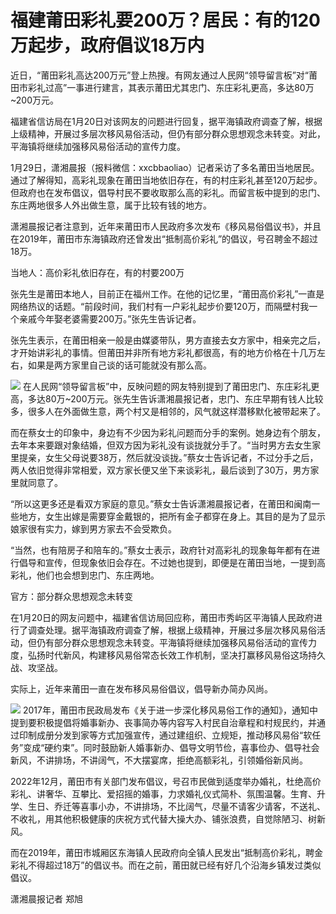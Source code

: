 # 福建莆田彩礼要200万？居民：有的120万起步，政府倡议18万内

近日，“莆田彩礼高达200万元”登上热搜。有网友通过人民网“领导留言板”对“莆田市彩礼过高”一事进行建言，其表示莆田尤其忠门、东庄彩礼更高，多达80万~200万元。

福建省信访局在1月20日对该网友的问题进行回复，据平海镇政府调查了解，根据上级精神，开展过多层次移风易俗活动，但仍有部分群众思想观念未转变。对此，平海镇将继续加强移风易俗活动的宣传力度。

1月29日，潇湘晨报（报料微信：xxcbbaoliao）记者采访了多名莆田当地居民。通过了解得知，高彩礼现象在莆田当地依旧存在，有的村庄彩礼甚至120万起步。但政府也在发布倡议，倡导村民不要收取那么高的彩礼。而留言板中提到的忠门、东庄两地很多人外出做生意，属于比较有钱的地方。

潇湘晨报记者注意到，近年来莆田市人民政府多次发布《移风易俗倡议书》，并且在2019年，莆田市东海镇政府还曾发出“抵制高价彩礼”的倡议，号召聘金不超过18万。

当地人：高价彩礼依旧存在，有的村要200万

张先生是莆田本地人，目前正在福州工作。在他的记忆里，“莆田高价彩礼”一直是网络热议的话题。“前段时间，我们村有一户彩礼起步价要120万，而隔壁村我一个亲戚今年娶老婆需要200万。”张先生告诉记者。

张先生表示，在莆田相亲一般是由媒婆带队，男方直接去女方家中，相亲完之后，才开始讲彩礼的事情。但莆田并非所有地方彩礼都很高，有的地方价格在十几万左右，如果是两方家里自己谈的话可能就没有那么高。

![](https://inews.gtimg.com/newsapp_bt/0/15632990774/1000)
在人民网“领导留言板”中，反映问题的网友特别提到了莆田忠门、东庄彩礼更高，多达80万~200万元。张先生告诉潇湘晨报记者，忠门、东庄早期有钱人比较多，很多人在外面做生意，两个村又是相邻的，风气就这样潜移默化被带起来了。

而在蔡女士的印象中，身边有不少因为彩礼问题而分手的案例。她身边有个朋友，去年本来要跟对象结婚，但双方因为彩礼没有谈拢就分手了。“当时男方去女生家里提亲，女生父母说要38万，然后就没谈拢。”蔡女士告诉记者，不过分手之后，两人依旧觉得非常相爱，双方家长便又坐下来谈彩礼，最后谈到了30万，男方家里就同意了。

“所以这更多还是看双方家庭的意见。”蔡女士告诉潇湘晨报记者，在莆田和闽南一些地方，女生出嫁是需要穿金戴银的，把所有金子都穿在身上。其目的是为了显示娘家很有实力，嫁到男方家去不会受欺负。

“当然，也有陪房子和陪车的。”蔡女士表示，政府针对高彩礼的现象每年都有在进行倡导和宣传，但现象依旧会存在。不过她也提到，即便是在莆田当地，一提到高彩礼，他们也会想到忠门、东庄两地。

官方：部分群众思想观念未转变

在1月20日的网友问题中，福建省信访局回应称，莆田市秀屿区平海镇人民政府进行了调查处理。据平海镇政府调查了解，根据上级精神，开展过多层次移风易俗活动，但仍有部分群众思想观念未转变。平海镇将继续加强移风易俗活动的宣传力度，弘扬时代新风，构建移风易俗常态长效工作机制，坚决打赢移风易俗这场持久战、攻坚战。

实际上，近年来莆田一直在发布移风易俗倡议，倡导新办简办风尚。

![](https://inews.gtimg.com/newsapp_bt/0/15632990781/1000)
2017年，莆田市民政局发布《关于进一步深化移风易俗工作的通知》，通知中提到要积极提倡将婚事新办、丧事简办等内容写入村民自治章程和村规民约，并通过印制成册分发到家等方式加强宣传，通过建组织、立规矩，推动移风易俗“软任务”变成“硬约束”。同时鼓励新人婚事新办、倡导文明节俭，喜事俭办、倡导社会新风，不讲排场，不讲阔气，不大摆宴席，拒绝高额彩礼，引领婚俗新风尚。

2022年12月，莆田市有关部门发布倡议，号召市民做到适度举办婚礼，杜绝高价彩礼、讲奢华、互攀比、爱招摇的婚事，力求婚礼仪式简朴、氛围温馨。生育、升学、生日、乔迁等喜事小办，不讲排场，不比阔气，尽量不请客少请客，不送礼、不收礼，用其他积极健康的庆祝方式代替大操大办、铺张浪费，自觉除陋习、树新风。

而在2019年，莆田市城厢区东海镇人民政府向全镇人民发出“抵制高价彩礼，聘金彩礼不得超过18万”的倡议书。而在之前，莆田就已经有好几个沿海乡镇发过类似倡议。

潇湘晨报记者 郑旭

